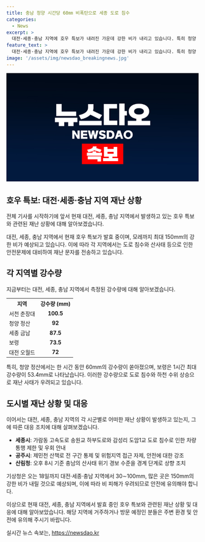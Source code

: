 ```yaml
---
title: 충남 청양 시간당 60㎜ 비폭탄으로 세종 도로 침수
categories:
  - News
excerpt: >
  대전·세종·충남 지역에 호우 특보가 내려진 가운데 강한 비가 내리고 있습니다. 특히 청양 정산에는 한 시간 동안 60㎜의 많은 비가 쏟아지고, 보령은 1시간 최대 강수량이 53.4㎜로 도로 침수와 하천 수위 급상승으로 재난 문자가 전송되었습니다. 산림청은 충남의 산사태 위기 경보 수준을 상향하면서, 안전사고에 유의할 필요가 있습니다. 18일까지 150㎜ 이상의 강한 비가 더 내릴 예정이니, 주변 상황을 주의 깊게 살피고 안전에 유의해야 합니다.
feature_text: >
  대전·세종·충남 지역에 호우 특보가 내려진 가운데 강한 비가 내리고 있습니다. 특히 청양 정산에는 한 시간 동안 60㎜의 많은 비가 쏟아지고, 보령은 1시간 최대 강수량이 53.4㎜로 도로 침수와 하천 수위 급상승으로 재난 문자가 전송되었습니다. 산림청은 충남의 산사태 위기 경보 수준을 상향하면서, 안전사고에 유의할 필요가 있습니다. 18일까지 150㎜ 이상의 강한 비가 더 내릴 예정이니, 주변 상황을 주의 깊게 살피고 안전에 유의해야 합니다.
image: '/assets/img/newsdao_breakingnews.jpg'
---
```


<p><img src="/assets/img/newsdao_breakingnews.jpg" alt="bookingtag 속보" /></p>

<h2 data-ke-size="size26">호우 특보: 대전·세종·충남 지역 재난 상황</h2>

<p>전체 기사를 시작하기에 앞서 현재 대전, 세종, 충남 지역에서 발생하고 있는 호우 특보와 관련된 재난 상황에 대해 알아보겠습니다.</p>

<p data-ke-size="size16">대전, 세종, 충남 지역에서 현재 호우 특보가 발효 중이며, 모레까지 최대 150mm의 강한 비가 예상되고 있습니다. 이에 따라 각 지역에서는 도로 침수와 산사태 등으로 인한 안전문제에 대비하여 재난 문자를 전송하고 있습니다.</p>

<h2 data-ke-size="size24">각 지역별 강수량</h2>

<p>지금부터는 대전, 세종, 충남 지역에서 측정된 강수량에 대해 알아보겠습니다.</p>

<table>
    <tr>
        <th>지역</th>
        <th>강수량 (mm)</th>
    </tr>
    <tr>
        <td>서천 춘장대</td>
        <td style="text-align: center; height: 17px;"><b>100.5</b></td>
    </tr>
    <tr>
        <td>청양 정산</td>
        <td style="text-align: center; height: 17px;"><b>92</b></td>
    </tr>
    <tr>
        <td>세종 금남</td>
        <td style="text-align: center; height: 17px;"><b>87.5</b></td>
    </tr>
    <tr>
        <td>보령</td>
        <td style="text-align: center; height: 17px;"><b>73.5</b></td>
    </tr>
    <tr>
        <td>대전 오월드</td>
        <td style="text-align: center; height: 17px;"><b>72</b></td>
    </tr>
</table>

<p data-ke-size="size16">특히, 청양 정산에서는 한 시간 동안 60mm의 강수량이 쏟아졌으며, 보령은 1시간 최대 강수량이 53.4mm로 나타났습니다. 이러한 강수량으로 도로 침수와 하천 수위 상승으로 재난 사태가 우려되고 있습니다.</p>

<h2 data-ke-size="size24">도시별 재난 상황 및 대응</h2>

<p>이어서는 대전, 세종, 충남 지역의 각 시군별로 어떠한 재난 상황이 발생하고 있는지, 그에 따른 대응 조치에 대해 살펴보겠습니다.</p>

<ul>
    <li><b>세종시</b>: 가람동 고속도로 송원교 하부도로와 감성리 도암1교 도로 침수로 인한 차량 통행 제한 및 우회 안내</li>
    <li><b>공주시</b>: 제민천 산책로 전 구간 통제 및 위험지역 접근 자제, 안전에 대한 강조</li>
    <li><b>산림청</b>: 오후 8시 기준 충남의 산사태 위기 경보 수준을 경계 단계로 상향 조치</li>
</ul>

<p data-ke-size="size16">기상청은 오는 18일까지 대전·세종·충남 지역에서 30∼100mm, 많은 곳은 150mm의 강한 비가 내릴 것으로 예상되며, 이에 따라 비 피해가 우려되므로 안전에 유의해야 합니다.</p>

<p>이상으로 현재 대전, 세종, 충남 지역에서 발효 중인 호우 특보와 관련된 재난 상황 및 대응에 대해 알아보았습니다. 해당 지역에 거주하거나 방문 예정인 분들은 주변 환경 및 안전에 유의해 주시기 바랍니다.</p>
실시간 뉴스 속보는, <a href="https://newsdao.kr" rel="dofollow">https://newsdao.kr</a>


